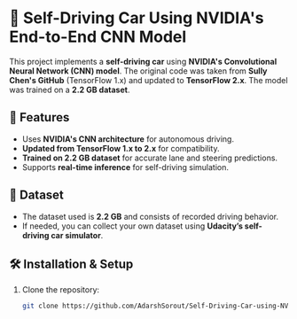 # 🚗 Self-Driving Car Using NVIDIA's End-to-End CNN Model

This project implements a **self-driving car** using **NVIDIA's Convolutional Neural Network (CNN) model**. The original code was taken from **Sully Chen's GitHub** (TensorFlow 1.x) and updated to **TensorFlow 2.x**. The model was trained on a **2.2 GB dataset**.

## 🚀 Features
- Uses **NVIDIA's CNN architecture** for autonomous driving.
- **Updated from TensorFlow 1.x to 2.x** for compatibility.
- **Trained on 2.2 GB dataset** for accurate lane and steering predictions.
- Supports **real-time inference** for self-driving simulation.

## 📂 Dataset
- The dataset used is **2.2 GB** and consists of recorded driving behavior.
- If needed, you can collect your own dataset using **Udacity’s self-driving car simulator**.

## 🛠 Installation & Setup
1. Clone the repository:
   ```bash
   git clone https://github.com/AdarshSorout/Self-Driving-Car-using-NVIDIA-s-End-to-End-CNN-Model.git
